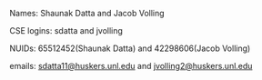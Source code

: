 

Names: Shaunak Datta and Jacob Volling

CSE logins: sdatta and jvolling

NUIDs: 65512452(Shaunak Datta) and 42298606(Jacob Volling)

emails: sdatta11@huskers.unl.edu and jvolling2@huskers.unl.edu

